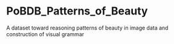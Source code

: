 # PoBDB_Patterns_of_Beauty
A dataset toward reasoning patterns of beauty in image data and construction of visual grammar
